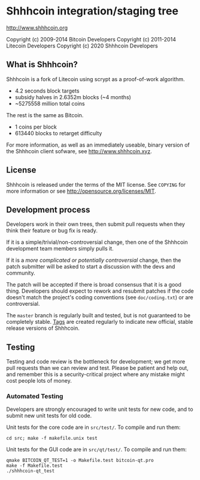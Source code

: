Shhhcoin integration/staging tree
================================

http://www.shhhcoin.org

Copyright (c) 2009-2014 Bitcoin Developers
Copyright (c) 2011-2014 Litecoin Developers
Copyright (c) 2020 Shhhcoin Developers

What is Shhhcoin?
----------------

Shhhcoin is a fork of Litecoin using scrypt as a proof-of-work algorithm.
 - 4.2 seconds block targets
 - subsidy halves in 2.6352m blocks (~4 months)
 - ~5275558 million total coins

The rest is the same as Bitcoin.
 - 1 coins per block
 - 613440 blocks to retarget difficulty

For more information, as well as an immediately useable, binary version of
the Shhhcoin client sofware, see http://www.shhhcoin.xyz.

License
-------

Shhhcoin is released under the terms of the MIT license. See `COPYING` for more
information or see http://opensource.org/licenses/MIT.

Development process
-------------------

Developers work in their own trees, then submit pull requests when they think
their feature or bug fix is ready.

If it is a simple/trivial/non-controversial change, then one of the Shhhcoin
development team members simply pulls it.

If it is a *more complicated or potentially controversial* change, then the patch
submitter will be asked to start a discussion with the devs and community.

The patch will be accepted if there is broad consensus that it is a good thing.
Developers should expect to rework and resubmit patches if the code doesn't
match the project's coding conventions (see `doc/coding.txt`) or are
controversial.

The `master` branch is regularly built and tested, but is not guaranteed to be
completely stable. [Tags](https://github.com/shhhcoin-project/shhhcoin/tags) are created
regularly to indicate new official, stable release versions of Shhhcoin.

Testing
-------

Testing and code review is the bottleneck for development; we get more pull
requests than we can review and test. Please be patient and help out, and
remember this is a security-critical project where any mistake might cost people
lots of money.

### Automated Testing

Developers are strongly encouraged to write unit tests for new code, and to
submit new unit tests for old code.

Unit tests for the core code are in `src/test/`. To compile and run them:

    cd src; make -f makefile.unix test

Unit tests for the GUI code are in `src/qt/test/`. To compile and run them:

    qmake BITCOIN_QT_TEST=1 -o Makefile.test bitcoin-qt.pro
    make -f Makefile.test
    ./shhhcoin-qt_test

